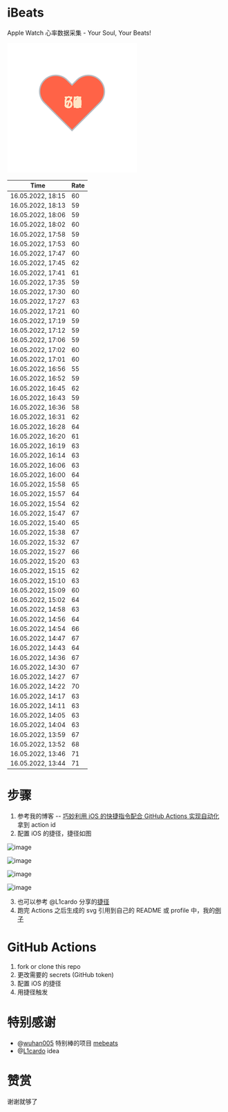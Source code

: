 # iBeats
Apple Watch 心率数据采集 - Your Soul, Your Beats!

![](./files/heart.svg)

<!--START_SECTION:my_heart_rate-->
| Time | Rate | 
 | ---- | ---- | 
| 16.05.2022, 18:15 | 60 |
| 16.05.2022, 18:13 | 59 |
| 16.05.2022, 18:06 | 59 |
| 16.05.2022, 18:02 | 60 |
| 16.05.2022, 17:58 | 59 |
| 16.05.2022, 17:53 | 60 |
| 16.05.2022, 17:47 | 60 |
| 16.05.2022, 17:45 | 62 |
| 16.05.2022, 17:41 | 61 |
| 16.05.2022, 17:35 | 59 |
| 16.05.2022, 17:30 | 60 |
| 16.05.2022, 17:27 | 63 |
| 16.05.2022, 17:21 | 60 |
| 16.05.2022, 17:19 | 59 |
| 16.05.2022, 17:12 | 59 |
| 16.05.2022, 17:06 | 59 |
| 16.05.2022, 17:02 | 60 |
| 16.05.2022, 17:01 | 60 |
| 16.05.2022, 16:56 | 55 |
| 16.05.2022, 16:52 | 59 |
| 16.05.2022, 16:45 | 62 |
| 16.05.2022, 16:43 | 59 |
| 16.05.2022, 16:36 | 58 |
| 16.05.2022, 16:31 | 62 |
| 16.05.2022, 16:28 | 64 |
| 16.05.2022, 16:20 | 61 |
| 16.05.2022, 16:19 | 63 |
| 16.05.2022, 16:14 | 63 |
| 16.05.2022, 16:06 | 63 |
| 16.05.2022, 16:00 | 64 |
| 16.05.2022, 15:58 | 65 |
| 16.05.2022, 15:57 | 64 |
| 16.05.2022, 15:54 | 62 |
| 16.05.2022, 15:47 | 67 |
| 16.05.2022, 15:40 | 65 |
| 16.05.2022, 15:38 | 67 |
| 16.05.2022, 15:32 | 67 |
| 16.05.2022, 15:27 | 66 |
| 16.05.2022, 15:20 | 63 |
| 16.05.2022, 15:15 | 62 |
| 16.05.2022, 15:10 | 63 |
| 16.05.2022, 15:09 | 60 |
| 16.05.2022, 15:02 | 64 |
| 16.05.2022, 14:58 | 63 |
| 16.05.2022, 14:56 | 64 |
| 16.05.2022, 14:54 | 66 |
| 16.05.2022, 14:47 | 67 |
| 16.05.2022, 14:43 | 64 |
| 16.05.2022, 14:36 | 67 |
| 16.05.2022, 14:30 | 67 |
| 16.05.2022, 14:27 | 67 |
| 16.05.2022, 14:22 | 70 |
| 16.05.2022, 14:17 | 63 |
| 16.05.2022, 14:11 | 63 |
| 16.05.2022, 14:05 | 63 |
| 16.05.2022, 14:04 | 63 |
| 16.05.2022, 13:59 | 67 |
| 16.05.2022, 13:52 | 68 |
| 16.05.2022, 13:46 | 71 |
| 16.05.2022, 13:44 | 71 |

<!--END_SECTION:my_heart_rate-->

# 步骤
1. 参考我的博客 -- [巧妙利用 iOS 的快捷指令配合 GitHub Actions 实现自动化](https://github.com/yihong0618/gitblog/issues/198) 拿到 action id
2. 配置 iOS 的捷径，捷径如图

![image](https://user-images.githubusercontent.com/15976103/122154218-0db0b480-ce97-11eb-93bb-5aec07c558dc.png)

![image](https://user-images.githubusercontent.com/15976103/122154236-186b4980-ce97-11eb-8e4b-70551a0391ae.png)

![image](https://user-images.githubusercontent.com/15976103/122154268-2d47dd00-ce97-11eb-902e-3acf292265a9.png)

![image](https://user-images.githubusercontent.com/15976103/122174055-fa144680-ceb4-11eb-9be2-3eb83cd516f7.png)

3. 也可以参考 @L1cardo 分享的[捷径](https://www.icloud.com/shortcuts/6ab6047b459c41ad822ad6b94b1c03d4)
4. 跑完 Actions 之后生成的 svg 引用到自己的 README 或 profile 中，我的[例子](https://github.com/yihong0618) 

# GitHub Actions

1. fork or clone this repo
2. 更改需要的 secrets (GitHub token)
3. 配置 iOS 的捷径
4. 用捷径触发

# 特别感谢
- @[wuhan005](https://github.com/wuhan005) 特别棒的项目 [mebeats](https://github.com/wuhan005/mebeats)
- @[L1cardo](https://github.com/L1cardo) idea

# 赞赏
谢谢就够了
